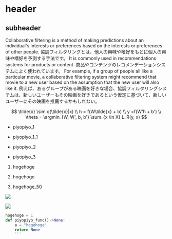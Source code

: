 # header 

## subheader 

Collaborative filtering is a method of making predictions about an individual's interests or preferences based on the interests or preferences of other people.
協調フィルタリングとは、他人の興味や嗜好をもとに個人の興味や嗜好を予測する手法です。
It is commonly used in recommendations systems for products or content.
商品やコンテンツのレコメンデーションシステムによく使われています。
For example, if a group of people all like a particular movie, a collaborative filtering system might recommend that movie to a new user based on the assumption that the new user will also like it.
例えば、あるグループがある映画を好きな場合、協調フィルタリングシステムは、新しいユーザーもその映画を好きであるという仮定に基づいて、新しいユーザーにその映画を推薦するかもしれない。

$$
\tilde{x} \sim q(\tilde{x}|x) \\
h = f(W\tilde{x} + b) \\
y =f(W'h + b') \\
\theta = \argmin_{W, W', b, b'} \sum_{x \in X} L_R(y, x)
$$

- piyopiyo_1 

- piyopiyo_1_1 

- piyopiyo_2 

- piyopiyo_3 

1. hogehoge 

2. hogehoge 

3. hogehoge_50 

![](hogehoge.png)

<img src="hogehoge.png">

````python
hogehoge = 1
def piyopiyo_func()->None:
    a = "hogehoge"
    return None
    ```
````
